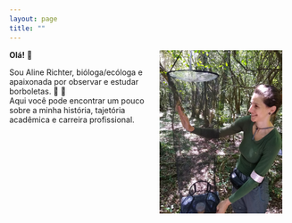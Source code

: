 ```yaml
---
layout: page
title: ""
---
```

<img style="padding: 0 15px; float: right;" src="AR_profile.jpg" align="right" width="220">

**Olá!** 👋   

Sou Aline Richter, bióloga/ecóloga e apaixonada por observar e estudar borboletas.   :butterfly:   :bug:   
Aqui você pode encontrar um pouco sobre a minha história, tajetória acadêmica e carreira profissional.
